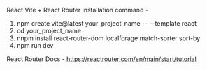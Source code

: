 React Vite + React Router installation command -

1. npm create vite@latest your_project_name -- --template react
2. cd your_project_name
3. nnpm install react-router-dom localforage match-sorter sort-by
4. npm run dev

React Router Docs - https://reactrouter.com/en/main/start/tutorial
